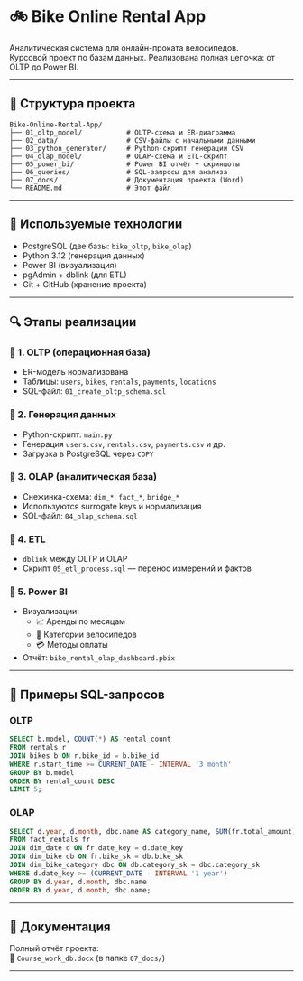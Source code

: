 
# 🚲 Bike Online Rental App

Аналитическая система для онлайн-проката велосипедов.  
Курсовой проект по базам данных. Реализована полная цепочка: от OLTP до Power BI.

---

## 📁 Структура проекта

```
Bike-Online-Rental-App/
├── 01_oltp_model/           # OLTP-схема и ER-диаграмма
├── 02_data/                 # CSV-файлы с начальными данными
├── 03_python_generator/     # Python-скрипт генерации CSV
├── 04_olap_model/           # OLAP-схема и ETL-скрипт
├── 05_power_bi/             # Power BI отчёт + скриншоты
├── 06_queries/              # SQL-запросы для анализа
├── 07_docs/                 # Документация проекта (Word)
└── README.md                # Этот файл
```

---

## 🧰 Используемые технологии

- PostgreSQL (две базы: `bike_oltp`, `bike_olap`)
- Python 3.12 (генерация данных)
- Power BI (визуализация)
- pgAdmin + dblink (для ETL)
- Git + GitHub (хранение проекта)

---

## 🔍 Этапы реализации

### 📌 1. OLTP (операционная база)
- ER-модель нормализована
- Таблицы: `users`, `bikes`, `rentals`, `payments`, `locations`
- SQL-файл: `01_create_oltp_schema.sql`

### 📌 2. Генерация данных
- Python-скрипт: `main.py`
- Генерация `users.csv`, `rentals.csv`, `payments.csv` и др.
- Загрузка в PostgreSQL через `COPY`

### 📌 3. OLAP (аналитическая база)
- Снежинка-схема: `dim_*`, `fact_*`, `bridge_*`
- Используются surrogate keys и нормализация
- SQL-файл: `04_olap_schema.sql`

### 📌 4. ETL
- `dblink` между OLTP и OLAP
- Скрипт `05_etl_process.sql` — перенос измерений и фактов

### 📌 5. Power BI
- Визуализации:
  - 📈 Аренды по месяцам
  - 🥧 Категории велосипедов
  - 💳 Методы оплаты
- Отчёт: `bike_rental_olap_dashboard.pbix`

---

## 🧪 Примеры SQL-запросов

### OLTP
```sql
SELECT b.model, COUNT(*) AS rental_count
FROM rentals r
JOIN bikes b ON r.bike_id = b.bike_id
WHERE r.start_time >= CURRENT_DATE - INTERVAL '3 month'
GROUP BY b.model
ORDER BY rental_count DESC
LIMIT 5;
```

### OLAP
```sql
SELECT d.year, d.month, dbc.name AS category_name, SUM(fr.total_amount) AS revenue
FROM fact_rentals fr
JOIN dim_date d ON fr.date_key = d.date_key
JOIN dim_bike db ON fr.bike_sk = db.bike_sk
JOIN dim_bike_category dbc ON db.category_sk = dbc.category_sk
WHERE d.date_key >= (CURRENT_DATE - INTERVAL '1 year')
GROUP BY d.year, d.month, dbc.name
ORDER BY d.year, d.month, dbc.name;
```

---

## 📄 Документация

Полный отчёт проекта:  
📄 `Course_work_db.docx` (в папке `07_docs/`)

---
